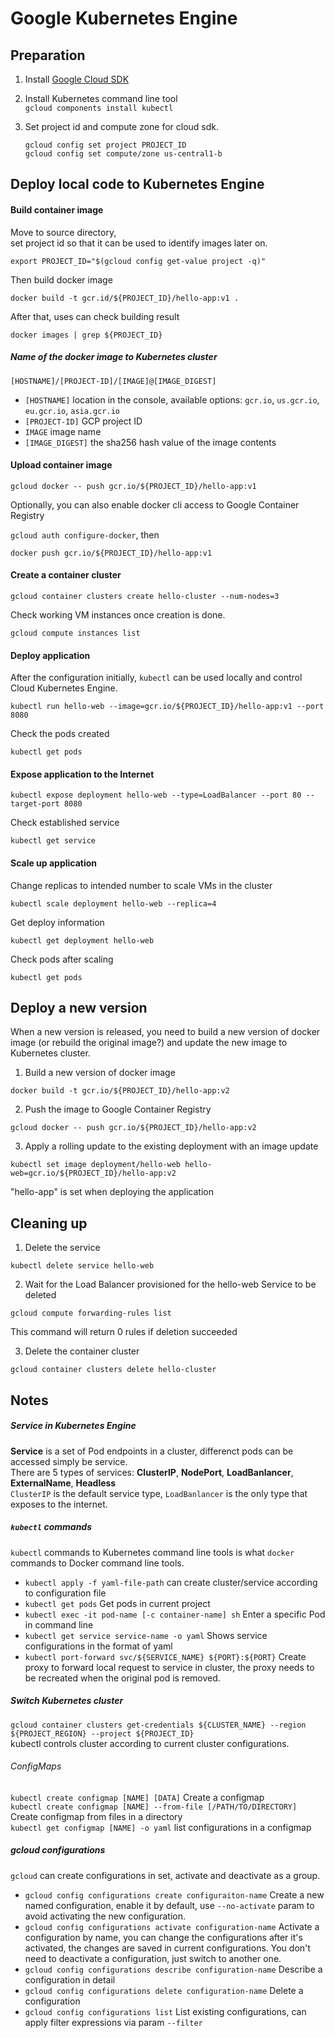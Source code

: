 # Google Kubernetes Engine

## Preparation

1. Install [Google Cloud SDK](https://cloud.google.com/sdk/docs/quickstarts)

2. Install Kubernetes command line tool  
  `gcloud components install kubectl`

3. Set project id and compute zone for cloud sdk.  

	```
	gcloud config set project PROJECT_ID
	gcloud config set compute/zone us-central1-b
	```

## Deploy local code to Kubernetes Engine

#### Build container image
Move to source directory,  
set project id so that it can be used to identify images later on.  

`export PROJECT_ID="$(gcloud config get-value project -q)"`

Then build docker image  

`docker build -t gcr.id/${PROJECT_ID}/hello-app:v1 .`

After that, uses can check building result  

`docker images | grep ${PROJECT_ID}`

##### Name of the docker image to Kubernetes cluster
`[HOSTNAME]/[PROJECT-ID]/[IMAGE]@[IMAGE_DIGEST]`

 - `[HOSTNAME]`  location in the console, available options: `gcr.io`, `us.gcr.io`, `eu.gcr.io`, `asia.gcr.io`
 - `[PROJECT-ID]`  GCP project ID
 - `IMAGE`  image name
 - `[IMAGE_DIGEST]`  the sha256 hash value of the image contents

#### Upload container image

`gcloud docker -- push gcr.io/${PROJECT_ID}/hello-app:v1`

Optionally, you can also enable docker cli access to Google Container Registry

`gcloud auth configure-docker`, then

`docker push gcr.io/${PROJECT_ID}/hello-app:v1`

#### Create a container cluster

`gcloud container clusters create hello-cluster --num-nodes=3`

Check working VM instances once creation is done.  

`gcloud compute instances list`

#### Deploy application  
After the configuration initially, `kubectl` can be used locally and control Cloud Kubernetes Engine.  

`kubectl run hello-web --image=gcr.io/${PROJECT_ID}/hello-app:v1 --port 8080`

Check the pods created  

`kubectl get pods`

#### Expose application to the Internet
`kubectl expose deployment hello-web --type=LoadBalancer --port 80 --target-port 8080`

Check established service  

`kubectl get service`

#### Scale up application
Change replicas to intended number to scale VMs in the cluster

`kubectl scale deployment hello-web --replica=4`

Get deploy information  

`kubectl get deployment hello-web`

Check pods after scaling  

`kubectl get pods`

## Deploy a new version  
When a new version is released, you need to build a new version of docker image (or rebuild the original image?) and update the new image to Kubernetes cluster.

1. Build a new version of docker image  

 `docker build -t gcr.io/${PROJECT_ID}/hello-app:v2`

2. Push the image to Google Container Registry  

 `gcloud docker -- push gcr.io/${PROJECT_ID}/hello-app:v2`

3. Apply a rolling update to the existing deployment with an image update  

 `kubectl set image deployment/hello-web hello-web=gcr.io/${PROJECT_ID}/hello-app:v2`

 "hello-app" is set when deploying the application

## Cleaning up

1. Delete the service

 `kubectl delete service hello-web`

2. Wait for the Load Balancer provisioned for the hello-web Service to be deleted

 `gcloud compute forwarding-rules list`

 This command will return 0 rules if deletion succeeded

3. Delete the container cluster

 `gcloud container clusters delete hello-cluster`

## Notes
##### Service in Kubernetes Engine
**Service** is a set of Pod endpoints in a cluster, differenct pods can be accessed simply be service.  
There are 5 types of services: **ClusterIP**, **NodePort**, **LoadBanlancer**, **ExternalName**, **Headless**  
`ClusterIP` is the default service type, `LoadBanlancer` is the only type that exposes to the internet.

##### `kubectl` commands
`kubectl` commands to Kubernetes command line tools is what `docker` commands to Docker command line tools.

 - `kubectl apply -f yaml-file-path` can create cluster/service according to configuration file
 - `kubectl get pods` Get pods in current project
 - `kubectl exec -it pod-name [-c container-name] sh` Enter a specific Pod in command line
 - `kubectl get service service-name -o yaml` Shows service configurations in the format of yaml
 - `kubectl port-forward svc/${SERVICE_NAME} ${PORT}:${PORT}` Create proxy to forward local request to service in cluster, the proxy needs to be recreated when the original pod is removed.

##### Switch Kubernetes cluster
`gcloud container clusters get-credentials ${CLUSTER_NAME} --region ${PROJECT_REGION} --project ${PROJECT_ID}`  
kubectl controls cluster according to current cluster configurations.

###### ConfigMaps
`kubectl create configmap [NAME] [DATA]` Create a configmap  
`kubectl create configmap [NAME] --from-file [/PATH/TO/DIRECTORY]`  Create configmap from files in a directory  
`kubectl get configmap [NAME] -o yaml`  list configurations in a configmap

##### gcloud configurations
`gcloud` can create configurations in set, activate and deactivate as a group.

 - `gcloud config configurations create configuraiton-name` Create a new named configuration, enable it by default, use `--no-activate` param to avoid activating the new configuration.
 - `gcloud config configurations activate configuration-name` Activate a configuration by name, you can change the configurations after it's activated, the changes are saved in current configurations. You don't need to deactivate a configuration, just switch to another one.
 - `gcloud config configurations describe configuration-name` Describe a configuration in detail
 - `gcloud config configurations delete configuration-name` Delete a configuration
 - `gcloud config configurations list` List existing configurations, can apply filter expressions via param `--filter`

